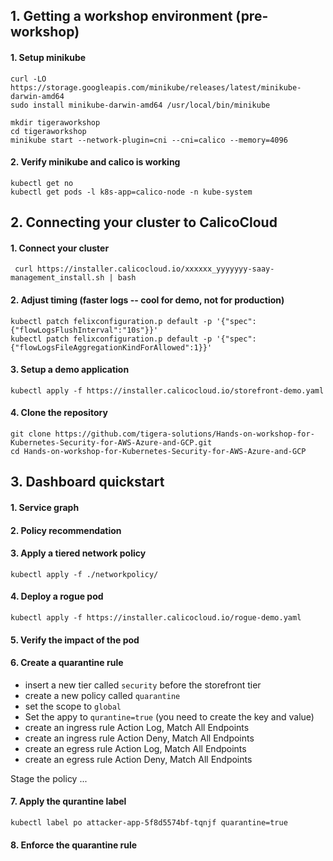 ## 1. Getting a workshop environment (pre-workshop)
#### 1. Setup minikube
```
curl -LO https://storage.googleapis.com/minikube/releases/latest/minikube-darwin-amd64
sudo install minikube-darwin-amd64 /usr/local/bin/minikube

mkdir tigeraworkshop
cd tigeraworkshop
minikube start --network-plugin=cni --cni=calico --memory=4096
```

#### 2. Verify minikube and calico is working
```
kubectl get no
kubectl get pods -l k8s-app=calico-node -n kube-system
```
## 2. Connecting your cluster to CalicoCloud
#### 1. Connect your cluster
```
 curl https://installer.calicocloud.io/xxxxxx_yyyyyyy-saay-management_install.sh | bash
```
#### 2. Adjust timing (faster logs -- cool for demo, not for production)
```
kubectl patch felixconfiguration.p default -p '{"spec":{"flowLogsFlushInterval":"10s"}}'
kubectl patch felixconfiguration.p default -p '{"spec":{"flowLogsFileAggregationKindForAllowed":1}}'
```
#### 3. Setup a demo application
```
kubectl apply -f https://installer.calicocloud.io/storefront-demo.yaml
```
#### 4. Clone the repository
```
git clone https://github.com/tigera-solutions/Hands-on-workshop-for-Kubernetes-Security-for-AWS-Azure-and-GCP.git
cd Hands-on-workshop-for-Kubernetes-Security-for-AWS-Azure-and-GCP
```
## 3. Dashboard quickstart

#### 1. Service graph

#### 2. Policy recommendation 

#### 3. Apply a tiered network policy
```
kubectl apply -f ./networkpolicy/
```
#### 4. Deploy a rogue pod
```
kubectl apply -f https://installer.calicocloud.io/rogue-demo.yaml
```
#### 5. Verify the impact of the pod

#### 6. Create a quarantine rule
* insert a new tier called `security` before the storefront tier
* create a new policy called `quarantine`
* set the scope to `global`
* Set the appy to `qurantine=true` (you need to create the key and value)
* create  an ingress rule Action Log, Match All Endpoints
* create  an ingress rule Action Deny, Match All Endpoints
* create  an egress rule Action Log, Match All Endpoints
* create  an egress rule Action Deny, Match All Endpoints

Stage the policy ...

#### 7. Apply the qurantine label
```
kubectl label po attacker-app-5f8d5574bf-tqnjf quarantine=true
```
#### 8. Enforce the quarantine rule
